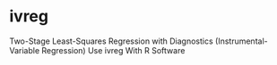 # ivreg
Two-Stage Least-Squares Regression with Diagnostics (Instrumental-Variable Regression) Use ivreg With R Software
